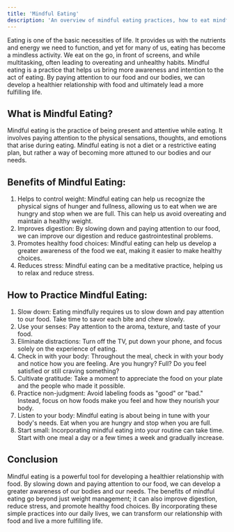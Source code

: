 ```yaml
---
title: 'Mindful Eating'
description: 'An overview of mindful eating practices, how to eat mindfully, and how to develop a healthy relationship with food.'
---
```




Eating is one of the basic necessities of life. It provides us with the nutrients and energy we need to function, and yet for many of us, eating has become a mindless activity. We eat on the go, in front of screens, and while multitasking, often leading to overeating and unhealthy habits. Mindful eating is a practice that helps us bring more awareness and intention to the act of eating. By paying attention to our food and our bodies, we can develop a healthier relationship with food and ultimately lead a more fulfilling life.

## What is Mindful Eating?

Mindful eating is the practice of being present and attentive while eating. It involves paying attention to the physical sensations, thoughts, and emotions that arise during eating. Mindful eating is not a diet or a restrictive eating plan, but rather a way of becoming more attuned to our bodies and our needs.

## Benefits of Mindful Eating:

1.  Helps to control weight: Mindful eating can help us recognize the physical signs of hunger and fullness, allowing us to eat when we are hungry and stop when we are full. This can help us avoid overeating and maintain a healthy weight.
2.  Improves digestion: By slowing down and paying attention to our food, we can improve our digestion and reduce gastrointestinal problems.
3.  Promotes healthy food choices: Mindful eating can help us develop a greater awareness of the food we eat, making it easier to make healthy choices.
4.  Reduces stress: Mindful eating can be a meditative practice, helping us to relax and reduce stress.

## How to Practice Mindful Eating:

1.  Slow down: Eating mindfully requires us to slow down and pay attention to our food. Take time to savor each bite and chew slowly.
2.  Use your senses: Pay attention to the aroma, texture, and taste of your food.
3.  Eliminate distractions: Turn off the TV, put down your phone, and focus solely on the experience of eating.
4.  Check in with your body: Throughout the meal, check in with your body and notice how you are feeling. Are you hungry? Full? Do you feel satisfied or still craving something?
5.  Cultivate gratitude: Take a moment to appreciate the food on your plate and the people who made it possible.
6.  Practice non-judgment: Avoid labeling foods as "good" or "bad." Instead, focus on how foods make you feel and how they nourish your body.
7.  Listen to your body: Mindful eating is about being in tune with your body's needs. Eat when you are hungry and stop when you are full.
8.  Start small: Incorporating mindful eating into your routine can take time. Start with one meal a day or a few times a week and gradually increase.

## Conclusion

Mindful eating is a powerful tool for developing a healthier relationship with food. By slowing down and paying attention to our food, we can develop a greater awareness of our bodies and our needs. The benefits of mindful eating go beyond just weight management; it can also improve digestion, reduce stress, and promote healthy food choices. By incorporating these simple practices into our daily lives, we can transform our relationship with food and live a more fulfilling life.

